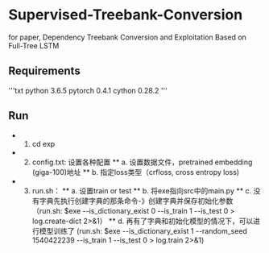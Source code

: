 # Supervised-Treebank-Conversion
for paper, Dependency Treebank Conversion and Exploitation Based on Full-Tree LSTM

## Requirements
'''txt
python 3.6.5
pytorch 0.4.1
cython  0.28.2
'''

## Run
* 1. cd exp
* 2. config.txt: 设置各种配置
  ** a. 设置数据文件，pretrained embedding (giga-100)地址
  ** b. 指定loss类型（crfloss, cross entropy loss)
* 3. run.sh：
   ** a. 设置train or test
   ** b. 将exe指向src中的main.py
   ** c. 没有字典先执行创建字典的那条命令-》创建字典并保存初始化参数
   （run.sh: $exe --is_dictionary_exist 0 --is_train 1 --is_test 0 > log.create-dict 2>&1）
   ** d. 再有了字典和初始化模型的情况下，可以进行模型训练了
   (run.sh: $exe --is_dictionary_exist 1 --random_seed 1540422239 --is_train 1 --is_test 0 > log.train 2>&1)
